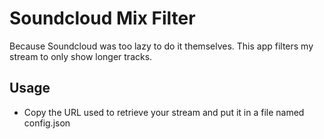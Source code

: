 # Soundcloud Mix Filter

Because Soundcloud was too lazy to do it themselves. This app filters my stream to only show longer tracks.

## Usage

- Copy the URL used to retrieve your stream and put it in a file named config.json
